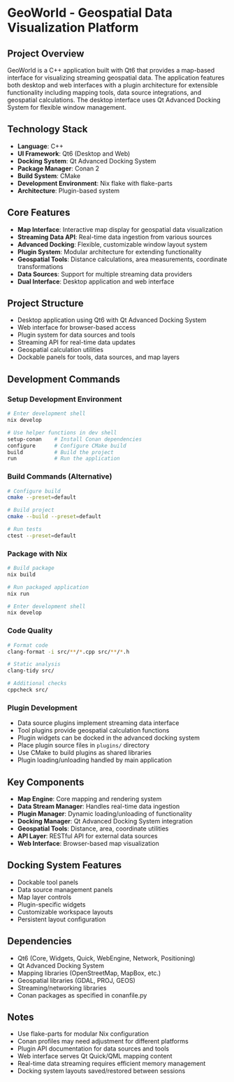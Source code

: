 # GeoWorld - Geospatial Data Visualization Platform

## Project Overview
GeoWorld is a C++ application built with Qt6 that provides a map-based interface for visualizing streaming geospatial data. The application features both desktop and web interfaces with a plugin architecture for extensible functionality including mapping tools, data source integrations, and geospatial calculations. The desktop interface uses Qt Advanced Docking System for flexible window management.

## Technology Stack
- **Language**: C++
- **UI Framework**: Qt6 (Desktop and Web)
- **Docking System**: Qt Advanced Docking System
- **Package Manager**: Conan 2
- **Build System**: CMake
- **Development Environment**: Nix flake with flake-parts
- **Architecture**: Plugin-based system

## Core Features
- **Map Interface**: Interactive map display for geospatial data visualization
- **Streaming Data API**: Real-time data ingestion from various sources
- **Advanced Docking**: Flexible, customizable window layout system
- **Plugin System**: Modular architecture for extending functionality
- **Geospatial Tools**: Distance calculations, area measurements, coordinate transformations
- **Data Sources**: Support for multiple streaming data providers
- **Dual Interface**: Desktop application and web interface

## Project Structure
- Desktop application using Qt6 with Qt Advanced Docking System
- Web interface for browser-based access
- Plugin system for data sources and tools
- Streaming API for real-time data updates
- Geospatial calculation utilities
- Dockable panels for tools, data sources, and map layers

## Development Commands

### Setup Development Environment
```bash
# Enter development shell
nix develop

# Use helper functions in dev shell
setup-conan    # Install Conan dependencies
configure      # Configure CMake build
build          # Build the project
run            # Run the application
```

### Build Commands (Alternative)
```bash
# Configure build
cmake --preset=default

# Build project
cmake --build --preset=default

# Run tests
ctest --preset=default
```

### Package with Nix
```bash
# Build package
nix build

# Run packaged application
nix run

# Enter development shell
nix develop
```

### Code Quality
```bash
# Format code
clang-format -i src/**/*.cpp src/**/*.h

# Static analysis
clang-tidy src/

# Additional checks
cppcheck src/
```

### Plugin Development
- Data source plugins implement streaming data interface
- Tool plugins provide geospatial calculation functions
- Plugin widgets can be docked in the advanced docking system
- Place plugin source files in `plugins/` directory
- Use CMake to build plugins as shared libraries
- Plugin loading/unloading handled by main application

## Key Components
- **Map Engine**: Core mapping and rendering system
- **Data Stream Manager**: Handles real-time data ingestion
- **Plugin Manager**: Dynamic loading/unloading of functionality
- **Docking Manager**: Qt Advanced Docking System integration
- **Geospatial Tools**: Distance, area, coordinate utilities
- **API Layer**: RESTful API for external data sources
- **Web Interface**: Browser-based map visualization

## Docking System Features
- Dockable tool panels
- Data source management panels
- Map layer controls
- Plugin-specific widgets
- Customizable workspace layouts
- Persistent layout configuration

## Dependencies
- Qt6 (Core, Widgets, Quick, WebEngine, Network, Positioning)
- Qt Advanced Docking System
- Mapping libraries (OpenStreetMap, MapBox, etc.)
- Geospatial libraries (GDAL, PROJ, GEOS)
- Streaming/networking libraries
- Conan packages as specified in conanfile.py

## Notes
- Use flake-parts for modular Nix configuration
- Conan profiles may need adjustment for different platforms
- Plugin API documentation for data sources and tools
- Web interface serves Qt Quick/QML mapping content
- Real-time data streaming requires efficient memory management
- Docking system layouts saved/restored between sessions